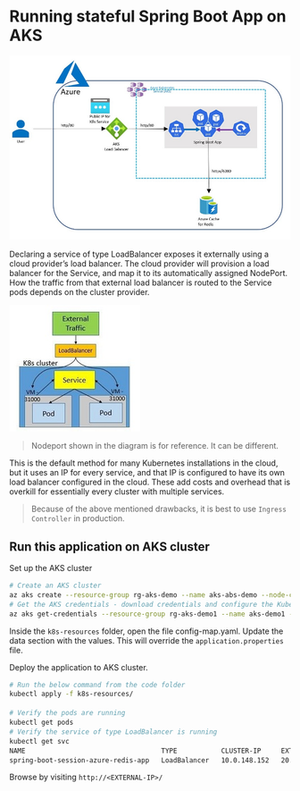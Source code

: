 # Running stateful Spring Boot App on AKS

![alt txt](/images/aks-stateless-springboot-app.jpg)

Declaring a service of type LoadBalancer exposes it externally using a cloud provider’s load balancer. The cloud provider will provision a load balancer for the Service, and map it to its automatically assigned NodePort. How the traffic from that external load balancer is routed to the Service pods depends on the cluster provider.

![alt txt](/images/aks-kubenet-traffic.jpg)

> Nodeport shown in the diagram is for reference. It can be different.

This is the default method for many Kubernetes installations in the cloud, but it uses an IP for every service, and that IP is configured to have its own load balancer configured in the cloud. These add costs and overhead that is overkill for essentially every cluster with multiple services.

> Because of the above mentioned drawbacks, it is best to use `Ingress Controller` in production.

## Run this application on AKS cluster

Set up the AKS cluster
```bash
# Create an AKS cluster
az aks create --resource-group rg-aks-demo --name aks-abs-demo --node-count 1 --generate-ssh-keys --verbose
# Get the AKS credentials - download credentials and configure the Kubernetes CLI
az aks get-credentials --resource-group rg-aks-demo1 --name aks-demo1 --verbose
```
Inside the `k8s-resources` folder, open the file config-map.yaml. Update the data section with the values. This will override the `application.properties` file.

Deploy the application to AKS cluster.
```bash
# Run the below command from the code folder
kubectl apply -f k8s-resources/

# Verify the pods are running
kubectl get pods
# Verify the service of type LoadBalancer is running
kubectl get svc
NAME                                  TYPE           CLUSTER-IP     EXTERNAL-IP   PORT(S)        AGE
spring-boot-session-azure-redis-app   LoadBalancer   10.0.148.152   20.200.88.9   80:30627/TCP   3h20m
```

Browse by visiting `http://<EXTERNAL-IP>/`